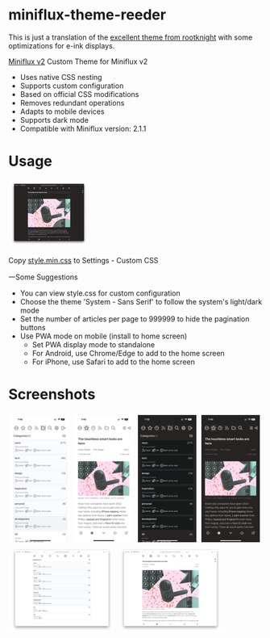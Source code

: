 # miniflux-theme-reeder

This is just a translation of the [excellent theme from rootknight](https://github.com/rootknight/Miniflux-Theme-Reeder) with some optimizations for e-ink displays.

[Miniflux v2](https://github.com/miniflux/v2) Custom Theme for Miniflux v2

- Uses native CSS nesting
- Supports custom configuration
- Based on official CSS modifications
- Removes redundant operations
- Adapts to mobile devices
- Supports dark mode
- Compatible with Miniflux version: 2.1.1

# Usage

<img src="./screenshots/pc-article-dark.png" style="flex:1; margin: 5px;width:30%">

Copy [style.min.css](https://github.com/rootknight/Miniflux-Theme-Reeder/blob/main/style.mini.css) to Settings - Custom CSS

一Some Suggestions

- You can view style.css for custom configuration
- Choose the theme 'System - Sans Serif' to follow the system's light/dark mode
- Set the number of articles per page to 999999 to hide the pagination buttons
- Use PWA mode on mobile (install to home screen)
  - Set PWA display mode to standalone
  - For Android, use Chrome/Edge to add to the home screen
  - For iPhone, use Safari to add to the home screen

# Screenshots

<div style="display:flex;">
    <img src="./screenshots/unread.png" style="flex:1; margin: 5px;width:20%;height:auto">
    <img src="./screenshots/article.png" style="flex:1; margin: 5px;width:20%;height:auto">
    <img src="./screenshots/unread-dark.png" style="flex:1; margin: 5px;width:20%;height:auto">
    <img src="./screenshots/article-dark.png" style="flex:1; margin: 5px;width:20%;height:auto">
</div>
<div>
    <img src="./screenshots/pc-unread.png" style="flex:1; margin: 5px;width:40%;height:auto">
    <img src="./screenshots/pc-article.png" style="flex:1; margin: 5px;width:40%;height:auto">
</div>
